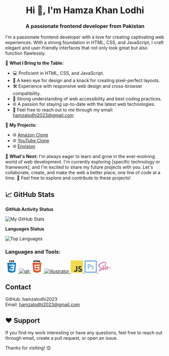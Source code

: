 <h1 align="center">Hi 👋, I'm Hamza Khan Lodhi</h1>
<h3 align="center">A passionate frontend developer from Pakistan</h3>

I'm a passionate frontend developer with a love for creating captivating web experiences. With a strong foundation in HTML, CSS, and JavaScript, I craft elegant and user-friendly interfaces that not only look great but also function flawlessly.

🌟 **What I Bring to the Table:**
- 💻 Proficient in HTML, CSS, and JavaScript.
- 🎨 A keen eye for design and a knack for creating pixel-perfect layouts.
- 🛠️ Experience with responsive web design and cross-browser compatibility.
- 📐 Strong understanding of web accessibility and best coding practices.
- 🌐 A passion for staying up-to-date with the latest web technologies.
- 💬 Feel free to reach out to me through my email: hamzalodhi2023@gmail.com

🔨 **My Projects:**
- 🌐 [Amazon Clone](https://hamzalodhi2023.github.io/amazon-clone/)
- 🌐 [YouTube Clone](https://hamzalodhi2023.github.io/youtube-clone/)
- 🌐 [Envision](https://hamzalodhi2023.github.io/Envision/)

🌱 **What's Next:**
I'm always eager to learn and grow in the ever-evolving world of web development. I'm currently exploring [specific technology or framework], and I'm excited to share my future projects with you. Let's collaborate, create, and make the web a better place, one line of code at a time. 🚀
Feel free to explore and contribute to these projects!

## 📈 GitHub Stats

**GitHub Activity Status**

![My GitHub Stats](https://github-readme-stats.vercel.app/api?username=hamzalodhi2023&&show_icons=true&title_color=ffffff&icon_color=bb2acf&text_color=daf7dc&bg_color=151515) </br>

**Languages Status**

![Top Languages](https://github-readme-stats.vercel.app/api/top-langs/?username=hamzalodhi2023&&show_icons=true&title_color=ffffff&icon_color=bb2acf&text_color=daf7dc&bg_color=151515)


<h3 align="left">Languages and Tools:</h3>
<p align="left"> <a href="https://www.w3schools.com/css/" target="_blank" rel="noreferrer"> <img src="https://raw.githubusercontent.com/devicons/devicon/master/icons/css3/css3-original-wordmark.svg" alt="css3" width="40" height="40"/> </a> <a href="https://git-scm.com/" target="_blank" rel="noreferrer"> <img src="https://www.vectorlogo.zone/logos/git-scm/git-scm-icon.svg" alt="git" width="40" height="40"/> </a> <a href="https://www.w3.org/html/" target="_blank" rel="noreferrer"> <img src="https://raw.githubusercontent.com/devicons/devicon/master/icons/html5/html5-original-wordmark.svg" alt="html5" width="40" height="40"/> </a> <a href="https://www.adobe.com/in/products/illustrator.html" target="_blank" rel="noreferrer"> <img src="https://www.vectorlogo.zone/logos/adobe_illustrator/adobe_illustrator-icon.svg" alt="illustrator" width="40" height="40"/> </a> <a href="https://developer.mozilla.org/en-US/docs/Web/JavaScript" target="_blank" rel="noreferrer"> <img src="https://raw.githubusercontent.com/devicons/devicon/master/icons/javascript/javascript-original.svg" alt="javascript" width="40" height="40"/> </a> <a href="https://www.photoshop.com/en" target="_blank" rel="noreferrer"> <img src="https://raw.githubusercontent.com/devicons/devicon/master/icons/photoshop/photoshop-line.svg" alt="photoshop" width="40" height="40"/> </a> <a href="https://sass-lang.com" target="_blank" rel="noreferrer"> <img src="https://raw.githubusercontent.com/devicons/devicon/master/icons/sass/sass-original.svg" alt="sass" width="40" height="40"/> </a> </p>


## Contact

GitHub: hamzalodhi2023
<br>
Email: hamzalodhi2023@gmail.com
## ❤️ Support
If you find my work interesting or have any questions, feel free to reach out through email, create a pull request, or open an issue.

Thanks for visiting! 😊
